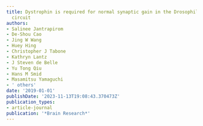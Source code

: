 ```yaml
---
title: Dystrophin is required for normal synaptic gain in the Drosophila olfactory
  circuit
authors:
- Salinee Jantrapirom
- De-Shou Cao
- Jing W Wang
- Huey Hing
- Christopher J Tabone
- Kathryn Lantz
- J Steven de Belle
- Yu Tong Qiu
- Hans M Smid
- Masamitsu Yamaguchi
- ' others'
date: '2019-01-01'
publishDate: '2023-11-13T19:08:43.370473Z'
publication_types:
- article-journal
publication: '*Brain Research*'
---
```

